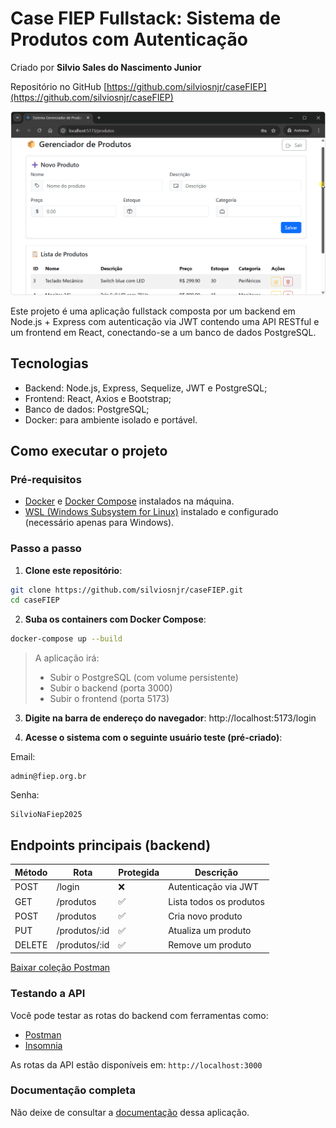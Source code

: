 # Case FIEP Fullstack: Sistema de Produtos com Autenticação

Criado por **Silvio Sales do Nascimento Junior**

Repositório no GitHub [https://github.com/silviosnjr/caseFIEP](https://github.com/silviosnjr/caseFIEP)

![Amostra do case em execução](./amostra.gif)

Este projeto é uma aplicação fullstack composta por um backend em Node.js + Express com autenticação via JWT contendo uma API RESTful e um frontend em React, conectando-se a um banco de dados PostgreSQL.

## Tecnologias

- Backend: Node.js, Express, Sequelize, JWT e PostgreSQL;
- Frontend: React, Axios e Bootstrap;
- Banco de dados: PostgreSQL;
- Docker: para ambiente isolado e portável.

## Como executar o projeto

### Pré-requisitos

- [Docker](https://www.docker.com/products/docker-desktop/) e [Docker Compose](https://docs.docker.com/compose/) instalados na máquina.
- [WSL (Windows Subsystem for Linux)](https://learn.microsoft.com/pt-br/windows/wsl/install) instalado e configurado (necessário apenas para Windows).


### Passo a passo

1. **Clone este repositório**:
```bash
git clone https://github.com/silviosnjr/caseFIEP.git
cd caseFIEP
```

2. **Suba os containers com Docker Compose**:
```bash
docker-compose up --build
```

> A aplicação irá:
> - Subir o PostgreSQL (com volume persistente)
> - Subir o backend (porta 3000)
> - Subir o frontend (porta 5173)

3. **Digite na barra de endereço do navegador**:
http://localhost:5173/login

4. **Acesse o sistema com o seguinte usuário teste (pré-criado)**:

Email:
```
admin@fiep.org.br
```
Senha:
```
SilvioNaFiep2025
```

## Endpoints principais (backend)

| Método | Rota         | Protegida | Descrição              |
|--------|--------------|-----------|------------------------|
| POST   | /login       | ❌        | Autenticação via JWT   |
| GET    | /produtos    | ✅        | Lista todos os produtos|
| POST   | /produtos    | ✅        | Cria novo produto      |
| PUT    | /produtos/:id| ✅        | Atualiza um produto    |
| DELETE | /produtos/:id| ✅        | Remove um produto      |

[Baixar coleção Postman](./case-api/postman/collection.json)


### Testando a API
Você pode testar as rotas do backend com ferramentas como:
- [Postman](https://www.postman.com/)
- [Insomnia](https://insomnia.rest/)

As rotas da API estão disponíveis em: `http://localhost:3000`

### Documentação completa
Não deixe de consultar a [documentação](./docs/README.md) dessa aplicação.
